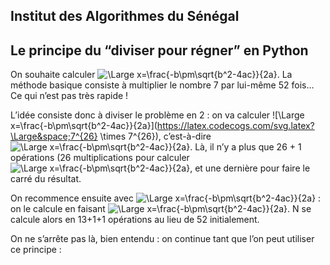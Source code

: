 ## Institut des Algorithmes du Sénégal

## Le principe du “diviser pour régner” en Python

On souhaite calculer ![\Large x=\frac{-b\pm\sqrt{b^2-4ac}}{2a}](https://latex.codecogs.com/svg.latex?\Large&space;N=7^{52}). La méthode basique consiste à multiplier le nombre 7 par lui-même 52 fois… Ce qui n’est pas très rapide !

L’idée consiste donc à diviser le problème en 2 : on va calculer ![\Large x=\frac{-b\pm\sqrt{b^2-4ac}}{2a}](https://latex.codecogs.com/svg.latex?\Large&space;7^{26} \times 7^{26}), c’est-à-dire ![\Large x=\frac{-b\pm\sqrt{b^2-4ac}}{2a}](https://latex.codecogs.com/svg.latex?\Large&space;(7^{26})^2). Là, il n’y a plus que 26 + 1 opérations (26 multiplications pour calculer ![\Large x=\frac{-b\pm\sqrt{b^2-4ac}}{2a}](https://latex.codecogs.com/svg.latex?\Large&space;7^{26}), et une dernière pour faire le carré du résultat.

On recommence ensuite avec ![\Large x=\frac{-b\pm\sqrt{b^2-4ac}}{2a}](https://latex.codecogs.com/svg.latex?\Large&space;7^{26}) : on le calcule en faisant ![\Large x=\frac{-b\pm\sqrt{b^2-4ac}}{2a}](https://latex.codecogs.com/svg.latex?\Large&space;(7^{13})^2). N se calcule alors en 13+1+1 opérations au lieu de 52 initialement.

On ne s’arrête pas là, bien entendu : on continue tant que l’on peut utiliser ce principe :
